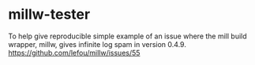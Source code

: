 # millw-tester

To help give reproducible simple example of an issue where the mill build wrapper, millw, gives infinite log spam in version 0.4.9.
https://github.com/lefou/millw/issues/55
